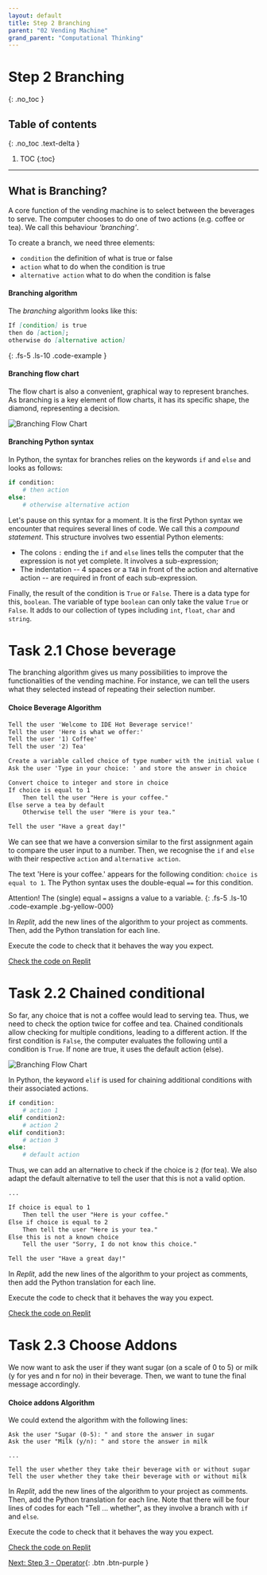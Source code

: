 ```yaml
---
layout: default
title: Step 2 Branching
parent: "02 Vending Machine"
grand_parent: "Computational Thinking"
---
```


# Step 2 Branching
{: .no_toc }

## Table of contents
{: .no_toc .text-delta }

1. TOC
{:toc}

---

## What is Branching?

A core function of the vending machine is to select between the beverages to serve. The computer chooses to do one of two actions (e.g. coffee or tea). We call this behaviour _'branching'_.

To create a branch, we need three elements:

* `condition` the definition of what is true or false
* `action` what to do when the condition is true
* `alternative action` what to do when the condition is false

#### Branching algorithm

The _branching_ algorithm looks like this:

```markdown
If [condition] is true
then do [action];
otherwise do [alternative action]
```
{: .fs-5 .ls-10 .code-example }

#### Branching flow chart

The flow chart is also a convenient, graphical way to represent branches. As branching is a key element of flow charts, it has its specific shape, the diamond, representing a decision.

![Branching Flow Chart]({{site.baseurl}}/assets/flow_chart_branching.svg)

#### Branching Python syntax

In Python, the syntax for branches relies on the keywords `if` and `else` and looks as follows:

```python
if condition:
    # then action
else:
    # otherwise alternative action
```

Let's pause on this syntax for a moment. It is the first Python syntax we encounter that requires several lines of code. We call this a _compound statement_. This structure involves two essential Python elements:

* The colons `:` ending the `if` and `else` lines tells the computer that the expression is not yet complete. It involves a sub-expression;
* The indentation -- 4 spaces or a `TAB` in front of the action and alternative action -- are required in front of each sub-expression.

Finally, the result of the condition is `True` or `False`. There is a data type for this, `boolean`. The variable of type `boolean` can only take the value `True` or `False`. It adds to our collection of types including `int`, `float`, `char` and `string`.

# Task 2.1 Chose beverage

The branching algorithm gives us many possibilities to improve the functionalities of the vending machine. For instance, we can tell the users what they selected instead of repeating their selection number.

#### Choice Beverage Algorithm

```markdown
Tell the user 'Welcome to IDE Hot Beverage service!'
Tell the user 'Here is what we offer:'
Tell the user '1) Coffee'
Tell the user '2) Tea'

Create a variable called choice of type number with the initial value 0
Ask the user 'Type in your choice: ' and store the answer in choice

Convert choice to integer and store in choice
If choice is equal to 1
    Then tell the user "Here is your coffee."
Else serve a tea by default
    Otherwise tell the user "Here is your tea."

Tell the user "Have a great day!"
```

We can see that we have a conversion similar to the first assignment again to compare the user input to a number. Then, we recognise the `if` and `else` with their respective `action` and `alternative action`.

The text 'Here is your coffee.' appears for the following condition: `choice is equal to 1`. The Python syntax uses the double-equal `==` for this condition.

Attention! The (single) equal `=` assigns a value to a variable.
{: .fs-5 .ls-10 .code-example .bg-yellow-000}

In _Replit_, add the new lines of the algorithm to your project as comments. Then, add the Python translation for each line.

Execute the code to check that it behaves the way you expect.

[Check the code on Replit](https://replit.com/@dcdlab/vending-machine-step2-1)


# Task 2.2 Chained conditional

So far, any choice that is not a coffee would lead to serving tea. Thus, we need to check the option twice for coffee and tea. Chained conditionals allow checking for multiple conditions, leading to a different action. If the first condition is `False`, the computer evaluates the following until a condition is `True`. If none are true, it uses the default action (else).

<!-- [TODO Flow chart] -->
![Branching Flow Chart]({{site.baseurl}}/assets/flow_chart_branching-2.svg)

In Python, the keyword `elif` is used for chaining additional conditions with their associated actions.

```python
if condition:
    # action 1
elif condition2:
    # action 2
elif condition3:
    # action 3
else:
    # default action
```

Thus, we can add an alternative to check if the choice is `2` (for tea). We also adapt the default alternative to tell the user that this is not a valid option.

```markdown
...

If choice is equal to 1
    Then tell the user "Here is your coffee."
Else if choice is equal to 2
    Then tell the user "Here is your tea."
Else this is not a known choice
    Tell the user "Sorry, I do not know this choice."

Tell the user "Have a great day!"
```

In _Replit_, add the new lines of the algorithm to your project as comments, then add the Python translation for each line.

Execute the code to check that it behaves the way you expect.

[Check the code on Replit](https://replit.com/@dcdlab/vending-machine-step2-2)

# Task 2.3 Choose Addons

We now want to ask the user if they want sugar (on a scale of 0 to 5) or milk (y for yes and n for no) in their beverage. Then, we want to tune the final message accordingly.

#### Choice addons Algorithm

We could extend the algorithm with the following lines:

```
Ask the user "Sugar (0-5): " and store the answer in sugar
Ask the user "Milk (y/n): " and store the answer in milk

...

Tell the user whether they take their beverage with or without sugar
Tell the user whether they take their beverage with or without milk
```

In _Replit_, add the new lines of the algorithm to your project as comments. Then, add the Python translation for each line. Note that there will be four lines of codes for each "Tell ... whether", as they involve a branch with `if` and `else`.

Execute the code to check that it behaves the way you expect.

[Check the code on Replit](https://replit.com/@dcdlab/vending-machine-step2-3)


[Next: Step 3 - Operator]({{site.baseurl}}/computational-thinking/02-vending-machine/step3-operators/){: .btn .btn-purple }
